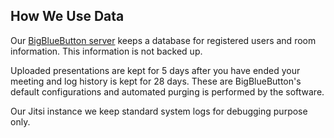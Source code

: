 ## How We Use Data
Our [BigBlueButton server](https://bbb.hypha.coop) keeps a database for registered users and room information. This information is not backed up.

Uploaded presentations are kept for 5 days after you have ended your meeting and log history is kept for 28 days. These are BigBlueButton's default configurations and automated purging is performed by the software.

Our Jitsi instance we keep standard system logs for debugging purpose only.
